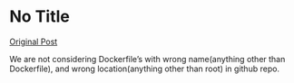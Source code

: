 # No Title

[Original Post](https://discourse.onlinedegree.iitm.ac.in/t/171141/294)

<p>We are not considering Dockerfile’s with wrong name(anything other than Dockerfile), and wrong location(anything other than root) in github repo.</p>